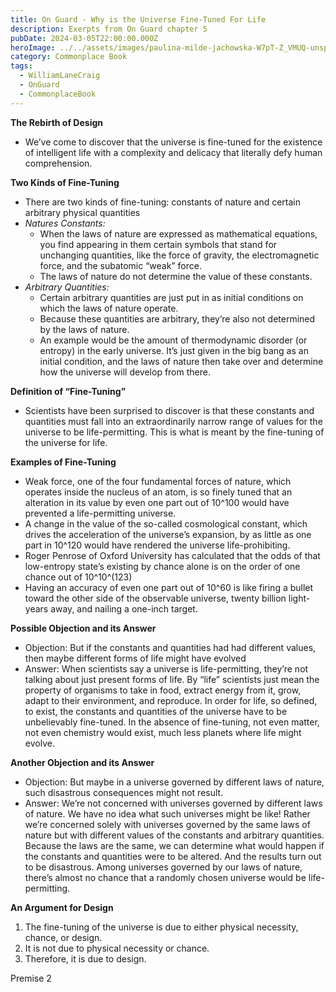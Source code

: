 ```yaml
---
title: On Guard - Why is the Universe Fine-Tuned For Life
description: Exerpts from On Guard chapter 5
pubDate: 2024-03-05T22:00:00.000Z
heroImage: ../../assets/images/paulina-milde-jachowska-W7pT-Z_VMUQ-unsplash.jpg
category: Commonplace Book
tags:
  - WilliamLaneCraig
  - OnGuard
  - CommonplaceBook
---
```


**The Rebirth of Design**
- We’ve come to discover that the universe is fine-tuned for the existence of intelligent life with a complexity and delicacy that literally defy human comprehension.

**Two Kinds of Fine-Tuning**
- There are two kinds of fine-tuning: constants of nature and certain arbitrary physical quantities
- *Natures Constants:*
    - When the laws of nature are expressed as mathematical equations, you find appearing in them certain symbols that stand for unchanging quantities, like the force of gravity, the electromagnetic force, and the subatomic “weak” force.
    - The laws of nature do not determine the value of these constants.
- *Arbitrary Quantities:*
    - Certain arbitrary quantities are just put in as initial conditions on which the laws of nature operate.
    - Because these quantities are arbitrary, they’re also not determined by the laws of nature.
    - An example would be the amount of thermodynamic disorder (or entropy) in the early universe. It’s just given in the big bang as an initial condition, and the laws of nature then take over and determine how the universe will develop from there. 

**Definition of “Fine-Tuning”**
- Scientists have been surprised to discover is that these constants and quantities must fall into an extraordinarily narrow range of values for the universe to be life-permitting. This is what is meant by the fine-tuning of the universe for life.

**Examples of Fine-Tuning**
- Weak force, one of the four fundamental forces of nature, which operates inside the nucleus of an atom, is so finely tuned that an alteration in its value by even one part out of 10^100 would have prevented a life-permitting universe.
-  A change in the value of the so-called cosmological constant, which drives the acceleration of the universe’s expansion, by as little as one part in 10^120 would have rendered the universe life-prohibiting.
- Roger Penrose of Oxford University has calculated that the odds of that low-entropy state’s existing by chance alone is on the order of one chance out of 10^10^(123)
- Having an accuracy of even one part out of 10^60 is like firing a bullet toward the other side of the observable universe, twenty billion light-years away, and nailing a one-inch target.

**Possible Objection and its Answer**
- Objection: But if the constants and quantities had had different values, then maybe different forms of life might have evolved
- Answer: When scientists say a universe is life-permitting, they’re not talking about just present forms of life. By “life” scientists just mean the property of organisms to take in food, extract energy from it, grow, adapt to their environment, and reproduce. In order for life, so defined, to exist, the constants and quantities of the universe have to be unbelievably fine-tuned. In the absence of fine-tuning, not even matter, not even chemistry would exist, much less planets where life might evolve.

**Another Objection and its Answer**
- Objection: But maybe in a universe governed by different laws of nature, such disastrous consequences might not result.
- Answer: We’re not concerned with universes governed by different laws of nature. We have no idea what such universes might be like! Rather we’re concerned solely with universes governed by the same laws of nature but with different values of the constants and arbitrary quantities. Because the laws are the same, we can determine what would happen if the constants and quantities were to be altered. And the results turn out to be disastrous. Among universes governed by our laws of nature, there’s almost no chance that a randomly chosen universe would be life-permitting.

**An Argument for Design**
1. The fine-tuning of the universe is due to either physical necessity, chance, or design.
2. It is not due to physical necessity or chance.
3. Therefore, it is due to design.

Premise 2
